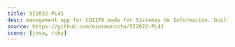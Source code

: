 ```yaml
---
title: SI2022-PL41
desc: management app for COIIPA made for Sistemas de Información. built using Swing+Maven, SQLite and Ruby.
source: https://github.com/miermontoto/SI2022-PL41
icons: [java, ruby]
---
```

